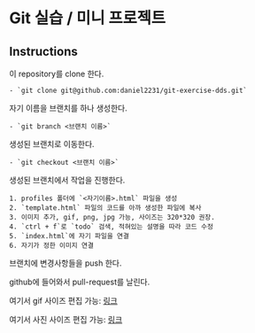 # Git 실습 / 미니 프로젝트

## Instructions

이 repository를 clone 한다.

    - `git clone git@github.com:daniel2231/git-exercise-dds.git`

자기 이름을 브랜치를 하나 생성한다.

    - `git branch <브랜치 이름>`

생성된 브랜치로 이동한다.

    - `git checkout <브랜치 이름>`

생성된 브랜치에서 작업을 진행한다.

    1. profiles 폴더에 `<자기이름>.html` 파일을 생성
    2. `template.html` 파일의 코드를 아까 생성한 파일에 복사
    3. 이미지 추가, gif, png, jpg 가능, 사이즈는 320*320 권장.
    4. `ctrl + f`로 `todo` 검색, 적혀있는 설명을 따라 코드 수정
    5. `index.html`에 자기 파일을 연결
    6. 자기가 정한 이미지 연결

브랜치에 변경사항들을 push 한다.

github에 들어와서 pull-request를 날린다.
   
여기서 gif 사이즈 편집 가능: [링크](https://ezgif.com/resize)

여기서 사진 사이즈 편집 가능: [링크](https://resizeimage.net/)